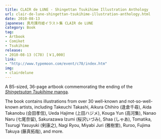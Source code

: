 ```yaml
---
title: CLAIR de LUNE - Shingettan Tsukihime Illustration Anthology
url: clair-de-lune-shingettan-tsukihime-illustration-anthology.html
date: 2010-08-13
japanese: 真月譚月姫イラスト集 CLAIR de LUNE
category: Book
tag:
- Artbook
- Comiket
- Tsukihime
release:
- 2010-08-13 (C78) [￥1,000]
link:
- "http://www.typemoon.com/event/c78/index.htm"
img:
- clairdelune
---
```


A B5-sized, 36-page artbook commemorating the ending of the [*Shingetsutan Tsukihime* manga](shingetsutan-tsukihime-volume-10.html).

The book contains illustrations from over 30 well-known and not-so-well-known artists, including Takeuchi Takashi, Aikura Chihiro (逢倉千尋), Aida Takanobu (会田孝信), Ueda Hajime (上田ハジメ), Kouga Yun (高河集), Nanao Naru (七尾奈留), Sakurazawa Izumi (桜沢いづみ), Shaa (しゃあ), Tomatika, Tsurugi Yasuyuki (剣康之), Nagi Ryou, Miyabi Juri (雅樹里), Ruroo, Fujima Takuya (藤真拓哉), and more.